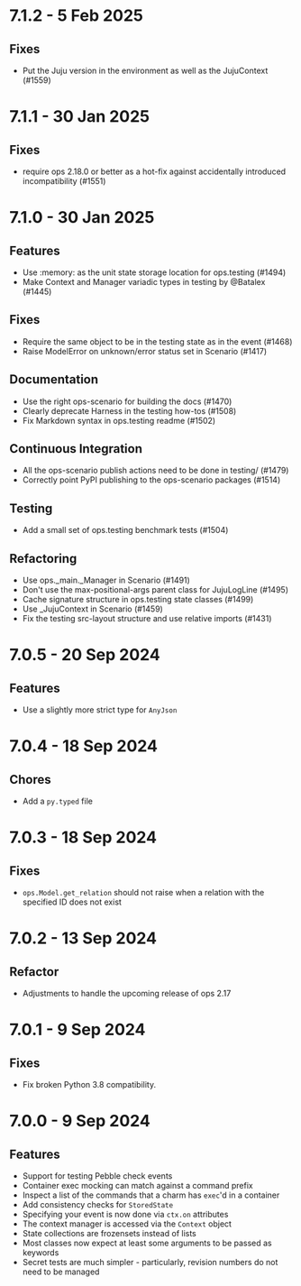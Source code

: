 # 7.1.2 - 5 Feb 2025

## Fixes

* Put the Juju version in the environment as well as the JujuContext (#1559)

# 7.1.1 - 30 Jan 2025

## Fixes

* require ops 2.18.0 or better as a hot-fix against accidentally introduced incompatibility (#1551)

# 7.1.0 - 30 Jan 2025

## Features

* Use :memory: as the unit state storage location for ops.testing (#1494)
* Make Context and Manager variadic types in testing by @Batalex (#1445)

## Fixes
* Require the same object to be in the testing state as in the event (#1468)
* Raise ModelError on unknown/error status set in Scenario (#1417)

## Documentation
* Use the right ops-scenario for building the docs (#1470)
* Clearly deprecate Harness in the testing how-tos (#1508)
* Fix Markdown syntax in ops.testing readme (#1502)

## Continuous Integration
* All the ops-scenario publish actions need to be done in testing/ (#1479)
* Correctly point PyPI publishing to the ops-scenario packages (#1514)

## Testing
* Add a small set of ops.testing benchmark tests (#1504)

## Refactoring
* Use ops._main._Manager in Scenario (#1491)
* Don't use the max-positional-args parent class for JujuLogLine (#1495)
* Cache signature structure in ops.testing state classes (#1499)
* Use _JujuContext in Scenario (#1459)
* Fix the testing src-layout structure and use relative imports (#1431)

# 7.0.5 - 20 Sep 2024

## Features

* Use a slightly more strict type for `AnyJson`

# 7.0.4 - 18 Sep 2024

## Chores

* Add a `py.typed` file

# 7.0.3 - 18 Sep 2024

## Fixes

* `ops.Model.get_relation` should not raise when a relation with the specified ID does not exist

# 7.0.2 - 13 Sep 2024

## Refactor

* Adjustments to handle the upcoming release of ops 2.17

# 7.0.1 - 9 Sep 2024

## Fixes

* Fix broken Python 3.8 compatibility.

# 7.0.0 - 9 Sep 2024

## Features

* Support for testing Pebble check events
* Container exec mocking can match against a command prefix
* Inspect a list of the commands that a charm has `exec`'d in a container
* Add consistency checks for `StoredState`
* Specifying your event is now done via `ctx.on` attributes
* The context manager is accessed via the `Context` object
* State collections are frozensets instead of lists
* Most classes now expect at least some arguments to be passed as keywords
* Secret tests are much simpler - particularly, revision numbers do not need to be managed
